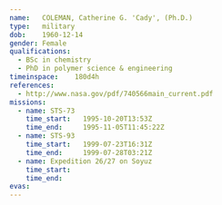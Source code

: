 ```yaml
---
name:	COLEMAN, Catherine G. 'Cady', (Ph.D.)
type:	military
dob:	1960-12-14
gender:	Female
qualifications:
  - BSc in chemistry
  - PhD in polymer science & engineering
timeinspace:	180d4h
references:
  - http://www.nasa.gov/pdf/740566main_current.pdf
missions:
  - name: STS-73
    time_start:   1995-10-20T13:53Z
    time_end:     1995-11-05T11:45:22Z
  - name: STS-93
    time_start:   1999-07-23T16:31Z
    time_end:     1999-07-28T03:21Z
  - name: Expedition 26/27 on Soyuz
    time_start:   
    time_end:     
evas:
---
```

